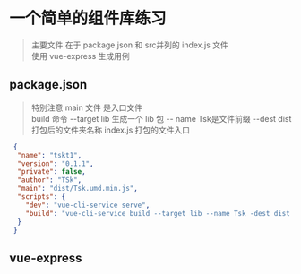 # 一个简单的组件库练习
> 主要文件 在于 package.json 和 src并列的 index.js 文件<br>
> 使用 vue-express 生成用例
### 

##  package.json
> 特别注意 main 文件 是入口文件 <br>
> build 命令 --target lib 生成一个 lib 包 -- name Tsk是文件前缀 --dest dist 打包后的文件夹名称 index.js 打包的文件入口

```json
 {
  "name": "tskt1",
  "version": "0.1.1",
  "private": false,
  "author": "TSk",
  "main": "dist/Tsk.umd.min.js",
  "scripts": {
    "dev": "vue-cli-service serve",
    "build": "vue-cli-service build --target lib --name Tsk -dest dist index.js"
  }
 }
```

## vue-express 